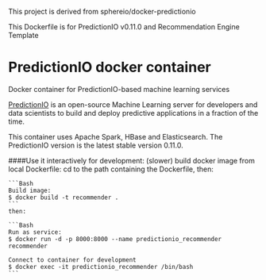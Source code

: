 This project is derived from sphereio/docker-predictionio


This Dockerfile is for PredictionIO v0.11.0 and Recommendation Engine Template

# PredictionIO docker container
Docker container for PredictionIO-based machine learning services

[PredictionIO](https://prediction.io) is an open-source Machine Learning
server for developers and data scientists to build and deploy predictive
applications in a fraction of the time.

This container uses Apache Spark, HBase and Elasticsearch. The PredictionIO version is the latest stable version 0.11.0.

####Use it interactively for development:
  (slower) build docker image from local Dockerfile: cd to the path containing the Dockerfile, then:
    
    ```Bash
    Build image:
    $ docker build -t recommender .
    ```
    then:
    
    ```Bash
    Run as service:
    $ docker run -d -p 8000:8000 --name predictionio_recommender recommender

    Connect to container for development
    $ docker exec -it predictionio_recommender /bin/bash
    ```